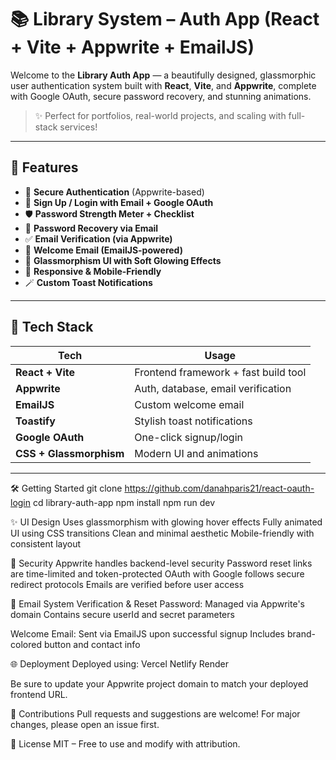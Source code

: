 # 📚 Library System – Auth App (React + Vite + Appwrite + EmailJS)

Welcome to the **Library Auth App** — a beautifully designed, glassmorphic user authentication system built with **React**, **Vite**, and **Appwrite**, complete with Google OAuth, secure password recovery, and stunning animations.

> ✨ Perfect for portfolios, real-world projects, and scaling with full-stack services!

---
## 🚀 Features

- 🔐 **Secure Authentication** (Appwrite-based)
- 🧾 **Sign Up / Login with Email + Google OAuth**
- 🛡️ **Password Strength Meter + Checklist**
- 📩 **Password Recovery via Email**
- ✅ **Email Verification (via Appwrite)**
- 💌 **Welcome Email (EmailJS-powered)**
- 🌈 **Glassmorphism UI with Soft Glowing Effects**
- 📱 **Responsive & Mobile-Friendly**
- 🪄 **Custom Toast Notifications**

---

## 🧰 Tech Stack

| Tech             | Usage                               |
|------------------|-------------------------------------|
| **React + Vite** | Frontend framework + fast build tool |
| **Appwrite**     | Auth, database, email verification  |
| **EmailJS**      | Custom welcome email                |
| **Toastify**     | Stylish toast notifications         |
| **Google OAuth** | One-click signup/login              |
| **CSS + Glassmorphism** | Modern UI and animations     |

---


🛠️ Getting Started
git clone https://github.com/danahparis21/react-oauth-login
cd library-auth-app
npm install
npm run dev


✨ UI Design
Uses glassmorphism with glowing hover effects
Fully animated UI using CSS transitions
Clean and minimal aesthetic
Mobile-friendly with consistent layout

🔐 Security
Appwrite handles backend-level security
Password reset links are time-limited and token-protected
OAuth with Google follows secure redirect protocols
Emails are verified before user access

📧 Email System
Verification & Reset Password:
Managed via Appwrite's domain
Contains secure userId and secret parameters

Welcome Email:
Sent via EmailJS upon successful signup
Includes brand-colored button and contact info



🌐 Deployment
Deployed using:
 Vercel
 Netlify
 Render


Be sure to update your Appwrite project domain to match your deployed frontend URL.

🤝 Contributions
Pull requests and suggestions are welcome! For major changes, please open an issue first.

📄 License
MIT – Free to use and modify with attribution.



